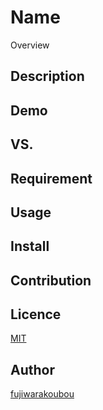 Name
====

Overview

## Description

## Demo

## VS. 

## Requirement

## Usage

## Install

## Contribution

## Licence

[MIT](https://github.com/fujiwarakoubou/readme/MIT)

## Author

[fujiwarakoubou](https://github.com/fujiwarakoubou)